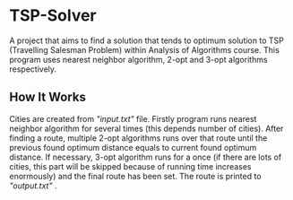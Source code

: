# TSP-Solver
A project that aims to find a solution that tends to optimum solution to TSP (Travelling Salesman Problem) within Analysis of Algorithms course. This program uses nearest neighbor algorithm, 2-opt and 3-opt algorithms respectively.

## How It Works
Cities are created from *"input.txt"* file. Firstly program runs nearest neighbor algorithm for several times (this depends number of cities). After finding a route, multiple  2-opt algorithms runs over that route until the previous found optimum distance equals to current found optimum distance. If necessary, 3-opt algorithm runs for a once (if there are lots of cities, this part will be skipped because of running time increases enormously) and the final route has been set. The route is printed to *"output.txt"* .
